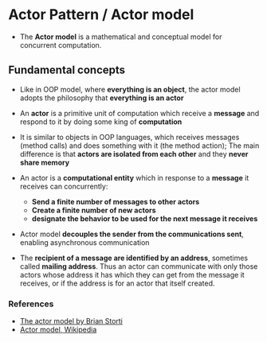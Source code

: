 # Actor Pattern / Actor model
- The **Actor model** is a mathematical and conceptual model for concurrent computation.

## Fundamental concepts
- Like in OOP model, where **everything is an object**, the actor model adopts the philosophy that **everything is an actor**
- An **actor** is a primitive unit of computation which receive a **message** and respond to it by doing some king of **computation**
- It is similar to objects in OOP languages, which receives messages (method calls) and does something with it (the method action); The main difference is that **actors are isolated from each other** and they **never share memory**
- An actor is a **computational entity** which in response to a **message** it receives can concurrently:
  - **Send a finite number of messages to other actors**
  - **Create a finite number of new actors**
  - **designate the behavior to be used for the next message it receives**

- Actor model **decouples the sender from the communications sent**, enabling asynchronous communication
- The **recipient of a message are identified by an address**, sometimes called **mailing address**. Thus an actor can communicate with only those actors whose address it has which they can get from the message it receives, or if the address is for an actor that itself created. 

### References
- [The actor model by Brian Storti](https://www.brianstorti.com/the-actor-model/)
- [Actor model, Wikipedia](https://en.wikipedia.org/wiki/Actor_model)

